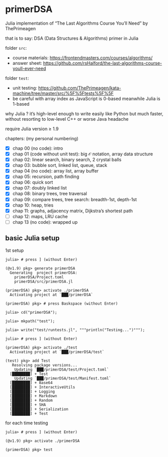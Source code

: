 # primerDSA

Julia implementation of “The Last Algorithms Course You’ll Need” by ThePrimeagen

that is to say: DSA (Data Structures & Algorithms) primer in Julia

folder `src`:
- course materials: https://frontendmasters.com/courses/algorithms/
- answer sheet: https://github.com/rsHalford/the-last-algorithms-course-youll-ever-need

folder `test`:
- unit testing: https://github.com/ThePrimeagen/kata-machine/tree/master/src/%5F%5Ftests%5F%5F<!-- to properly escape double underscore -->
- be careful with array index as JavaScript is 0-based meanwhile Julia is 1-based

why Julia ? it’s high-level enough to write easily like Python but much faster, without resorting to low-level C++ or worse Java headache

require Julia version ≥ 1.9

chapters: (my personal numbering)
- [x] chap 00 (no code): intro
- [x] chap 01 (code without unit test): big 𝒪 notation, array data structure
- [x] chap 02: linear search, binary search, 2 crystal balls
- [x] chap 03: bubble sort, linked list, queue, stack
- [x] chap 04 (no code): array list, array buffer
- [x] chap 05: recursion, path finding
- [x] chap 06: quick sort
- [x] chap 07: doubly linked list
- [x] chap 08: binary trees, tree traversal
- [x] chap 09: compare trees, tree search: breadth-1st, depth-1st
- [x] chap 10: heap, tries
- [x] chap 11: graphs, adjacency matrix, Dijkstra’s shortest path
- [ ] chap 12: maps, LRU cache
- [ ] chap 13 (no code): wrapped up

## basic Julia setup

1st setup
```
julia> # press ] (without Enter)

(@v1.9) pkg> generate primerDSA
  Generating  project primerDSA:
    primerDSA/Project.toml
    primerDSA/src/primerDSA.jl

(primerDSA) pkg> activate ./primerDSA
  Activating project at `███/primerDSA`

(primerDSA) pkg> # press Baskspace (without Enter)

julia> cd("primerDSA");

julia> mkpath("test");

julia> write("test/runtests.jl", """println("Testing...")""");

julia> # press ] (without Enter)

(primerDSA) pkg> activate ./test
  Activating project at `███/primerDSA/test`

(test) pkg> add Test
   Resolving package versions...
    Updating `███/primerDSA/test/Project.toml`
  [████████] + Test
    Updating `███/primerDSA/test/Manifest.toml`
  [████████] + Base64
  [████████] + InteractiveUtils
  [████████] + Logging
  [████████] + Markdown
  [████████] + Random
  [████████] + SHA
  [████████] + Serialization
  [████████] + Test
```
for each time testing
```
julia> # press ] (without Enter)

(@v1.9) pkg> activate ./primerDSA

(primerDSA) pkg> test
```
